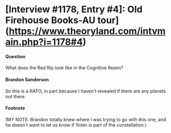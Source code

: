 # [Interview #1178, Entry #4]: Old Firehouse Books-AU tour](https://www.theoryland.com/intvmain.php?i=1178#4)

#### Question

What does the Red Rip look like in the Cognitive Realm?

#### Brandon Sanderson

So this is a RAFO, in part because I haven't revealed if there are any planets out there.

#### Footnote

(MY NOTE: Brandon totally knew where I was trying to go with this one, and he doesn't want to let us know if Yolen is part of the constellation.)

